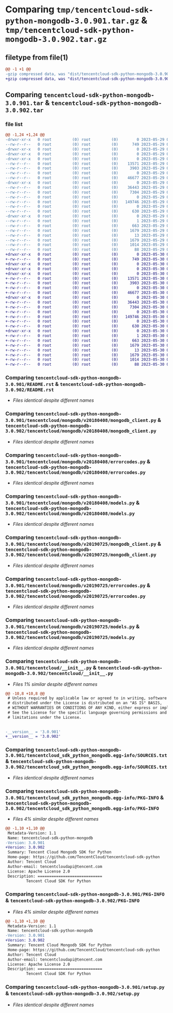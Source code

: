# Comparing `tmp/tencentcloud-sdk-python-mongodb-3.0.901.tar.gz` & `tmp/tencentcloud-sdk-python-mongodb-3.0.902.tar.gz`

## filetype from file(1)

```diff
@@ -1 +1 @@
-gzip compressed data, was "dist/tencentcloud-sdk-python-mongodb-3.0.901.tar", last modified: Mon May 29 02:32:14 2023, max compression
+gzip compressed data, was "dist/tencentcloud-sdk-python-mongodb-3.0.902.tar", last modified: Tue May 30 00:27:52 2023, max compression
```

## Comparing `tencentcloud-sdk-python-mongodb-3.0.901.tar` & `tencentcloud-sdk-python-mongodb-3.0.902.tar`

### file list

```diff
@@ -1,24 +1,24 @@
-drwxr-xr-x   0 root         (0) root         (0)        0 2023-05-29 02:32:14.000000 tencentcloud-sdk-python-mongodb-3.0.901/
--rw-r--r--   0 root         (0) root         (0)      749 2023-05-29 02:32:14.000000 tencentcloud-sdk-python-mongodb-3.0.901/README.rst
-drwxr-xr-x   0 root         (0) root         (0)        0 2023-05-29 02:32:14.000000 tencentcloud-sdk-python-mongodb-3.0.901/tencentcloud/
-drwxr-xr-x   0 root         (0) root         (0)        0 2023-05-29 02:32:14.000000 tencentcloud-sdk-python-mongodb-3.0.901/tencentcloud/mongodb/
-drwxr-xr-x   0 root         (0) root         (0)        0 2023-05-29 02:32:14.000000 tencentcloud-sdk-python-mongodb-3.0.901/tencentcloud/mongodb/v20180408/
--rw-r--r--   0 root         (0) root         (0)    13571 2023-05-29 02:32:14.000000 tencentcloud-sdk-python-mongodb-3.0.901/tencentcloud/mongodb/v20180408/mongodb_client.py
--rw-r--r--   0 root         (0) root         (0)     3903 2023-05-29 02:32:14.000000 tencentcloud-sdk-python-mongodb-3.0.901/tencentcloud/mongodb/v20180408/errorcodes.py
--rw-r--r--   0 root         (0) root         (0)        0 2023-05-29 02:32:14.000000 tencentcloud-sdk-python-mongodb-3.0.901/tencentcloud/mongodb/v20180408/__init__.py
--rw-r--r--   0 root         (0) root         (0)    46677 2023-05-29 02:32:14.000000 tencentcloud-sdk-python-mongodb-3.0.901/tencentcloud/mongodb/v20180408/models.py
-drwxr-xr-x   0 root         (0) root         (0)        0 2023-05-29 02:32:14.000000 tencentcloud-sdk-python-mongodb-3.0.901/tencentcloud/mongodb/v20190725/
--rw-r--r--   0 root         (0) root         (0)    36443 2023-05-29 02:32:14.000000 tencentcloud-sdk-python-mongodb-3.0.901/tencentcloud/mongodb/v20190725/mongodb_client.py
--rw-r--r--   0 root         (0) root         (0)     7304 2023-05-29 02:32:14.000000 tencentcloud-sdk-python-mongodb-3.0.901/tencentcloud/mongodb/v20190725/errorcodes.py
--rw-r--r--   0 root         (0) root         (0)        0 2023-05-29 02:32:14.000000 tencentcloud-sdk-python-mongodb-3.0.901/tencentcloud/mongodb/v20190725/__init__.py
--rw-r--r--   0 root         (0) root         (0)   149746 2023-05-29 02:32:14.000000 tencentcloud-sdk-python-mongodb-3.0.901/tencentcloud/mongodb/v20190725/models.py
--rw-r--r--   0 root         (0) root         (0)        0 2023-05-29 02:32:14.000000 tencentcloud-sdk-python-mongodb-3.0.901/tencentcloud/mongodb/__init__.py
--rw-r--r--   0 root         (0) root         (0)      630 2023-05-29 02:32:14.000000 tencentcloud-sdk-python-mongodb-3.0.901/tencentcloud/__init__.py
-drwxr-xr-x   0 root         (0) root         (0)        0 2023-05-29 02:32:14.000000 tencentcloud-sdk-python-mongodb-3.0.901/tencentcloud_sdk_python_mongodb.egg-info/
--rw-r--r--   0 root         (0) root         (0)        1 2023-05-29 02:32:14.000000 tencentcloud-sdk-python-mongodb-3.0.901/tencentcloud_sdk_python_mongodb.egg-info/dependency_links.txt
--rw-r--r--   0 root         (0) root         (0)      663 2023-05-29 02:32:14.000000 tencentcloud-sdk-python-mongodb-3.0.901/tencentcloud_sdk_python_mongodb.egg-info/SOURCES.txt
--rw-r--r--   0 root         (0) root         (0)     1679 2023-05-29 02:32:14.000000 tencentcloud-sdk-python-mongodb-3.0.901/tencentcloud_sdk_python_mongodb.egg-info/PKG-INFO
--rw-r--r--   0 root         (0) root         (0)       13 2023-05-29 02:32:14.000000 tencentcloud-sdk-python-mongodb-3.0.901/tencentcloud_sdk_python_mongodb.egg-info/top_level.txt
--rw-r--r--   0 root         (0) root         (0)     1679 2023-05-29 02:32:14.000000 tencentcloud-sdk-python-mongodb-3.0.901/PKG-INFO
--rw-r--r--   0 root         (0) root         (0)     1014 2023-05-29 02:32:14.000000 tencentcloud-sdk-python-mongodb-3.0.901/setup.py
--rw-r--r--   0 root         (0) root         (0)       88 2023-05-29 02:32:14.000000 tencentcloud-sdk-python-mongodb-3.0.901/setup.cfg
+drwxr-xr-x   0 root         (0) root         (0)        0 2023-05-30 00:27:52.000000 tencentcloud-sdk-python-mongodb-3.0.902/
+-rw-r--r--   0 root         (0) root         (0)      749 2023-05-30 00:27:52.000000 tencentcloud-sdk-python-mongodb-3.0.902/README.rst
+drwxr-xr-x   0 root         (0) root         (0)        0 2023-05-30 00:27:52.000000 tencentcloud-sdk-python-mongodb-3.0.902/tencentcloud/
+drwxr-xr-x   0 root         (0) root         (0)        0 2023-05-30 00:27:52.000000 tencentcloud-sdk-python-mongodb-3.0.902/tencentcloud/mongodb/
+drwxr-xr-x   0 root         (0) root         (0)        0 2023-05-30 00:27:52.000000 tencentcloud-sdk-python-mongodb-3.0.902/tencentcloud/mongodb/v20180408/
+-rw-r--r--   0 root         (0) root         (0)    13571 2023-05-30 00:27:52.000000 tencentcloud-sdk-python-mongodb-3.0.902/tencentcloud/mongodb/v20180408/mongodb_client.py
+-rw-r--r--   0 root         (0) root         (0)     3903 2023-05-30 00:27:52.000000 tencentcloud-sdk-python-mongodb-3.0.902/tencentcloud/mongodb/v20180408/errorcodes.py
+-rw-r--r--   0 root         (0) root         (0)        0 2023-05-30 00:27:52.000000 tencentcloud-sdk-python-mongodb-3.0.902/tencentcloud/mongodb/v20180408/__init__.py
+-rw-r--r--   0 root         (0) root         (0)    46677 2023-05-30 00:27:52.000000 tencentcloud-sdk-python-mongodb-3.0.902/tencentcloud/mongodb/v20180408/models.py
+drwxr-xr-x   0 root         (0) root         (0)        0 2023-05-30 00:27:52.000000 tencentcloud-sdk-python-mongodb-3.0.902/tencentcloud/mongodb/v20190725/
+-rw-r--r--   0 root         (0) root         (0)    36443 2023-05-30 00:27:52.000000 tencentcloud-sdk-python-mongodb-3.0.902/tencentcloud/mongodb/v20190725/mongodb_client.py
+-rw-r--r--   0 root         (0) root         (0)     7304 2023-05-30 00:27:52.000000 tencentcloud-sdk-python-mongodb-3.0.902/tencentcloud/mongodb/v20190725/errorcodes.py
+-rw-r--r--   0 root         (0) root         (0)        0 2023-05-30 00:27:52.000000 tencentcloud-sdk-python-mongodb-3.0.902/tencentcloud/mongodb/v20190725/__init__.py
+-rw-r--r--   0 root         (0) root         (0)   149746 2023-05-30 00:27:52.000000 tencentcloud-sdk-python-mongodb-3.0.902/tencentcloud/mongodb/v20190725/models.py
+-rw-r--r--   0 root         (0) root         (0)        0 2023-05-30 00:27:52.000000 tencentcloud-sdk-python-mongodb-3.0.902/tencentcloud/mongodb/__init__.py
+-rw-r--r--   0 root         (0) root         (0)      630 2023-05-30 00:27:52.000000 tencentcloud-sdk-python-mongodb-3.0.902/tencentcloud/__init__.py
+drwxr-xr-x   0 root         (0) root         (0)        0 2023-05-30 00:27:52.000000 tencentcloud-sdk-python-mongodb-3.0.902/tencentcloud_sdk_python_mongodb.egg-info/
+-rw-r--r--   0 root         (0) root         (0)        1 2023-05-30 00:27:52.000000 tencentcloud-sdk-python-mongodb-3.0.902/tencentcloud_sdk_python_mongodb.egg-info/dependency_links.txt
+-rw-r--r--   0 root         (0) root         (0)      663 2023-05-30 00:27:52.000000 tencentcloud-sdk-python-mongodb-3.0.902/tencentcloud_sdk_python_mongodb.egg-info/SOURCES.txt
+-rw-r--r--   0 root         (0) root         (0)     1679 2023-05-30 00:27:52.000000 tencentcloud-sdk-python-mongodb-3.0.902/tencentcloud_sdk_python_mongodb.egg-info/PKG-INFO
+-rw-r--r--   0 root         (0) root         (0)       13 2023-05-30 00:27:52.000000 tencentcloud-sdk-python-mongodb-3.0.902/tencentcloud_sdk_python_mongodb.egg-info/top_level.txt
+-rw-r--r--   0 root         (0) root         (0)     1679 2023-05-30 00:27:52.000000 tencentcloud-sdk-python-mongodb-3.0.902/PKG-INFO
+-rw-r--r--   0 root         (0) root         (0)     1014 2023-05-30 00:27:52.000000 tencentcloud-sdk-python-mongodb-3.0.902/setup.py
+-rw-r--r--   0 root         (0) root         (0)       88 2023-05-30 00:27:52.000000 tencentcloud-sdk-python-mongodb-3.0.902/setup.cfg
```

### Comparing `tencentcloud-sdk-python-mongodb-3.0.901/README.rst` & `tencentcloud-sdk-python-mongodb-3.0.902/README.rst`

 * *Files identical despite different names*

### Comparing `tencentcloud-sdk-python-mongodb-3.0.901/tencentcloud/mongodb/v20180408/mongodb_client.py` & `tencentcloud-sdk-python-mongodb-3.0.902/tencentcloud/mongodb/v20180408/mongodb_client.py`

 * *Files identical despite different names*

### Comparing `tencentcloud-sdk-python-mongodb-3.0.901/tencentcloud/mongodb/v20180408/errorcodes.py` & `tencentcloud-sdk-python-mongodb-3.0.902/tencentcloud/mongodb/v20180408/errorcodes.py`

 * *Files identical despite different names*

### Comparing `tencentcloud-sdk-python-mongodb-3.0.901/tencentcloud/mongodb/v20180408/models.py` & `tencentcloud-sdk-python-mongodb-3.0.902/tencentcloud/mongodb/v20180408/models.py`

 * *Files identical despite different names*

### Comparing `tencentcloud-sdk-python-mongodb-3.0.901/tencentcloud/mongodb/v20190725/mongodb_client.py` & `tencentcloud-sdk-python-mongodb-3.0.902/tencentcloud/mongodb/v20190725/mongodb_client.py`

 * *Files identical despite different names*

### Comparing `tencentcloud-sdk-python-mongodb-3.0.901/tencentcloud/mongodb/v20190725/errorcodes.py` & `tencentcloud-sdk-python-mongodb-3.0.902/tencentcloud/mongodb/v20190725/errorcodes.py`

 * *Files identical despite different names*

### Comparing `tencentcloud-sdk-python-mongodb-3.0.901/tencentcloud/mongodb/v20190725/models.py` & `tencentcloud-sdk-python-mongodb-3.0.902/tencentcloud/mongodb/v20190725/models.py`

 * *Files identical despite different names*

### Comparing `tencentcloud-sdk-python-mongodb-3.0.901/tencentcloud/__init__.py` & `tencentcloud-sdk-python-mongodb-3.0.902/tencentcloud/__init__.py`

 * *Files 1% similar despite different names*

```diff
@@ -10,8 +10,8 @@
 # Unless required by applicable law or agreed to in writing, software
 # distributed under the License is distributed on an "AS IS" BASIS,
 # WITHOUT WARRANTIES OR CONDITIONS OF ANY KIND, either express or implied.
 # See the License for the specific language governing permissions and
 # limitations under the License.
 
 
-__version__ = '3.0.901'
+__version__ = '3.0.902'
```

### Comparing `tencentcloud-sdk-python-mongodb-3.0.901/tencentcloud_sdk_python_mongodb.egg-info/SOURCES.txt` & `tencentcloud-sdk-python-mongodb-3.0.902/tencentcloud_sdk_python_mongodb.egg-info/SOURCES.txt`

 * *Files identical despite different names*

### Comparing `tencentcloud-sdk-python-mongodb-3.0.901/tencentcloud_sdk_python_mongodb.egg-info/PKG-INFO` & `tencentcloud-sdk-python-mongodb-3.0.902/tencentcloud_sdk_python_mongodb.egg-info/PKG-INFO`

 * *Files 4% similar despite different names*

```diff
@@ -1,10 +1,10 @@
 Metadata-Version: 1.1
 Name: tencentcloud-sdk-python-mongodb
-Version: 3.0.901
+Version: 3.0.902
 Summary: Tencent Cloud Mongodb SDK for Python
 Home-page: https://github.com/TencentCloud/tencentcloud-sdk-python
 Author: Tencent Cloud
 Author-email: tencentcloudapi@tencent.com
 License: Apache License 2.0
 Description: ============================
         Tencent Cloud SDK for Python
```

### Comparing `tencentcloud-sdk-python-mongodb-3.0.901/PKG-INFO` & `tencentcloud-sdk-python-mongodb-3.0.902/PKG-INFO`

 * *Files 4% similar despite different names*

```diff
@@ -1,10 +1,10 @@
 Metadata-Version: 1.1
 Name: tencentcloud-sdk-python-mongodb
-Version: 3.0.901
+Version: 3.0.902
 Summary: Tencent Cloud Mongodb SDK for Python
 Home-page: https://github.com/TencentCloud/tencentcloud-sdk-python
 Author: Tencent Cloud
 Author-email: tencentcloudapi@tencent.com
 License: Apache License 2.0
 Description: ============================
         Tencent Cloud SDK for Python
```

### Comparing `tencentcloud-sdk-python-mongodb-3.0.901/setup.py` & `tencentcloud-sdk-python-mongodb-3.0.902/setup.py`

 * *Files identical despite different names*

